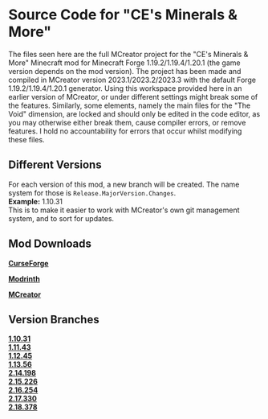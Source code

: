 # Source Code for "CE's Minerals & More"
The files seen here are the full MCreator project for the "CE's Minerals & More" Minecraft mod for Minecraft Forge 1.19.2/1.19.4/1.20.1 (the game version depends on the mod version). The project has been made and compiled in MCreator version 2023.1/2023.2/2023.3 with the default Forge 1.19.2/1.19.4/1.20.1 generator. Using this workspace provided here in an earlier version of MCreator, or under different settings might break some of the features. Similarly, some elements, namely the main files for the "The Void" dimension, are locked and should only be edited in the code editor, as you may otherwise either break them, cause compiler errors, or remove features. I hold no accountability for errors that occur whilst modifying these files.

## Different Versions
For each version of this mod, a new branch will be created. The name system for those is ``Release.MajorVersion.Changes``.  
**Example:** 1.10.31  
This is to make it easier to work with MCreator's own git management system, and to sort for updates.

## Mod Downloads
**[CurseForge](https://www.curseforge.com/minecraft/mc-mods/ces-minerals-more)**

**[Modrinth](https://modrinth.com/mod/cemm)**

**[MCreator](https://mcreator.net/modification/97656/ces-minerals-more)**

## Version Branches
**[1.10.31](https://github.com/CreeperEntertain/CE-s-Minerals-More/blob/1.10.31)**  
**[1.11.43](https://github.com/CreeperEntertain/CE-s-Minerals-More/tree/1.11.43)**  
**[1.12.45](https://github.com/CreeperEntertain/CE-s-Minerals-More/tree/1.12.45)**  
**[1.13.56](https://github.com/CreeperEntertain/CE-s-Minerals-More/blob/1.13.56)**  
**[2.14.198](https://github.com/CreeperEntertain/CE-s-Minerals-More/tree/2.14.198)**  
**[2.15.226](https://github.com/CreeperEntertain/CE-s-Minerals-More/tree/2.15.226)**  
**[2.16.254](https://github.com/CreeperEntertain/CE-s-Minerals-More/tree/2.16.254)**  
**[2.17.330](https://github.com/CreeperEntertain/CE-s-Minerals-More/tree/2.17.330)**  
**[2.18.378](https://github.com/CreeperEntertain/CE-s-Minerals-More/tree/2.18.378)**
